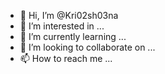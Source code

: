 - 👋 Hi, I’m @Kri02sh03na
- 👀 I’m interested in ...
- 🌱 I’m currently learning ...
- 💞️ I’m looking to collaborate on ...
- 📫 How to reach me ...

<!---
Kri02sh03na/Kri02sh03na is a ✨ special ✨ repository because its `README.md` (this file) appears on your GitHub profile.
You can click the Preview link to take a look at your changes.
--->
